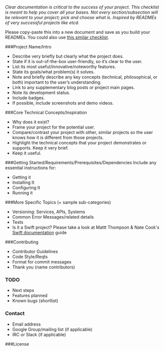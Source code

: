 *Clear documentation is critical to the success of your project. This checklist is meant to help you cover all your bases. Not every section/subsection will be relevant to your project; pick and choose what is. Inspired by READMEs of very successful projects like etcd.*

Please copy-paste this into a new document and save as you build your READMEs. You could also use [this similar checklist](https://github.com/cfpb/open-source-project-template).

###Project Name/Intro

- Describe very briefly but clearly what the project does.
- State if it is out-of-the-box user-friendly, so it’s clear to the user.
- List its most useful/innovative/noteworthy features.
- State its goals/what problem(s) it solves.
- Note and briefly describe any key concepts (technical, philosophical, or both) important to the user’s understanding.
- Link to any supplementary blog posts or project main pages.
- Note its development status.
- Include badges.
- If possible, include screenshots and demo videos.

###Core Technical Concepts/Inspiration

- Why does it exist?
- Frame your project for the potential user. 
- Compare/contrast your project with other, similar projects so the user knows how it is different from those projects.
- Highlight the technical concepts that your project demonstrates or supports. Keep it very brief.
- Keep it useful.

###Getting Started/Requirements/Prerequisites/Dependencies
Include any essential instructions for:
- Getting it
- Installing It
- Configuring It
- Running it

###More Specific Topics (+ sample sub-categories)
- Versioning: Services, APIs, Systems
- Common Error Messages/related details
- Tests
- Is it a Swift project? Please take a look at Mattt Thompson & Nate Cook's [Swift documentation](http://nshipster.com/swift-documentation/) guide

###Contributing
- Contributor Guidelines
- Code Style/Reqts
- Format for commit messages
- Thank you (name contributors)

### TODO
- Next steps
- Features planned
- Known bugs (shortlist)

### Contact
- Email address
- Google Group/mailing list (if applicable)
- IRC or Slack (if applicable)

###License
